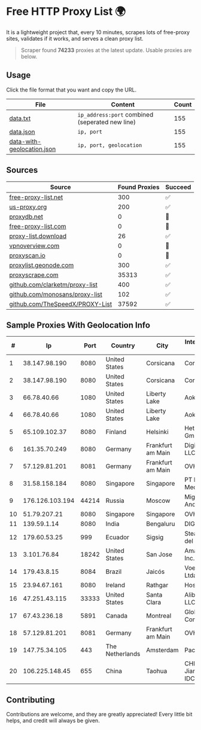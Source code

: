 
# Free HTTP Proxy List 🌍

It is a lightweight project that, every 10 minutes, scrapes lots of free-proxy sites, validates if it works, and serves a clean proxy list.


> Scraper found **74233** proxies at the latest update. Usable proxies are below.

## Usage

Click the file format that you want and copy the URL.


|File|Content|Count|
|----|-------|-----|
|[data.txt](https://raw.githubusercontent.com/themiralay/Proxy-List-World/master/data.txt)|`ip_address:port` combined (seperated new line)|155|
|[data.json](https://raw.githubusercontent.com/themiralay/Proxy-List-World/master/data.json)|`ip, port`|155|
|[data-with-geolocation.json](https://raw.githubusercontent.com/themiralay/Proxy-List-World/master/data-with-geolocation.json)|`ip, port, geolocation`|155|

## Sources

|Source|Found Proxies|Succeed|
|------|-------------|-------|
|[free-proxy-list.net](https://free-proxy-list.net)|300|✅|
|[us-proxy.org](https://www.us-proxy.org)|200|✅|
|[proxydb.net](http://proxydb.net)|0|🚫|
|[free-proxy-list.com](https://free-proxy-list.com/?page=&port=&type%5B%5D=http&type%5B%5D=https&up_time=0&search=Search)|0|🚫|
|[proxy-list.download](https://www.proxy-list.download/HTTP)|26|✅|
|[vpnoverview.com](https://vpnoverview.com/privacy/anonymous-browsing/free-proxy-servers)|0|🚫|
|[proxyscan.io](https://www.proxyscan.io)|0|🚫|
|[proxylist.geonode.com](https://proxylist.geonode.com/api/proxy-list?limit=300&page=1&sort_by=lastChecked&sort_type=desc&protocols=http,https)|300|✅|
|[proxyscrape.com](https://api.proxyscrape.com/v2/?request=displayproxies&protocol=http&timeout=10000&country=all&ssl=all&anonymity=all)|35313|✅|
|[github.com/clarketm/proxy-list](https://raw.githubusercontent.com/clarketm/proxy-list/master/proxy-list-raw.txt)|400|✅|
|[github.com/monosans/proxy-list](https://raw.githubusercontent.com/monosans/proxy-list/main/proxies/http.txt)|102|✅|
|[github.com/TheSpeedX/PROXY-List](https://raw.githubusercontent.com/TheSpeedX/PROXY-List/master/http.txt)|37592|✅|


## Sample Proxies With Geolocation Info

|#|Ip|Port|Country|City|Internet Service Provider|
|-|--|----|-------|----|-------------------------|
|1|38.147.98.190|8080|United States|Corsicana|Corsicana ISD|
|2|38.147.98.190|8080|United States|Corsicana|Corsicana ISD|
|3|66.78.40.66|1080|United States|Liberty Lake|Aokigahara SRL|
|4|66.78.40.66|1080|United States|Liberty Lake|Aokigahara SRL|
|5|65.109.102.37|8080|Finland|Helsinki|Hetzner Online GmbH|
|6|161.35.70.249|8080|Germany|Frankfurt am Main|DigitalOcean, LLC|
|7|57.129.81.201|8081|Germany|Frankfurt am Main|OVH SAS|
|8|31.58.158.184|8080|Singapore|Singapore|PT Perwira Media Solusi|
|9|176.126.103.194|44214|Russia|Moscow|Miglovets Egor Andreevich|
|10|51.79.207.21|8080|Singapore|Singapore|OVH SAS|
|11|139.59.1.14|8080|India|Bengaluru|DIGITALOCEAN|
|12|179.60.53.25|999|Ecuador|Sigsig|Stealth Telecom del Ecuador|
|13|3.101.76.84|18242|United States|San Jose|Amazon.com, Inc.|
|14|179.43.8.15|8084|Brazil|Jaicós|Voex Telecom Ltda|
|15|23.94.67.161|8080|Ireland|Rathgar|HostPapa|
|16|47.251.43.115|33333|United States|Santa Clara|Alibaba Cloud LLC|
|17|67.43.236.18|5891|Canada|Montreal|GloboTech Communications|
|18|57.129.81.201|8081|Germany|Frankfurt am Main|OVH SAS|
|19|147.75.34.105|443|The Netherlands|Amsterdam|Packet Host, Inc.|
|20|106.225.148.45|655|China|Taohua|CHINANET Jiangx province IDC network|



## Contributing

Contributions are welcome, and they are greatly appreciated! Every
little bit helps, and credit will always be given.

